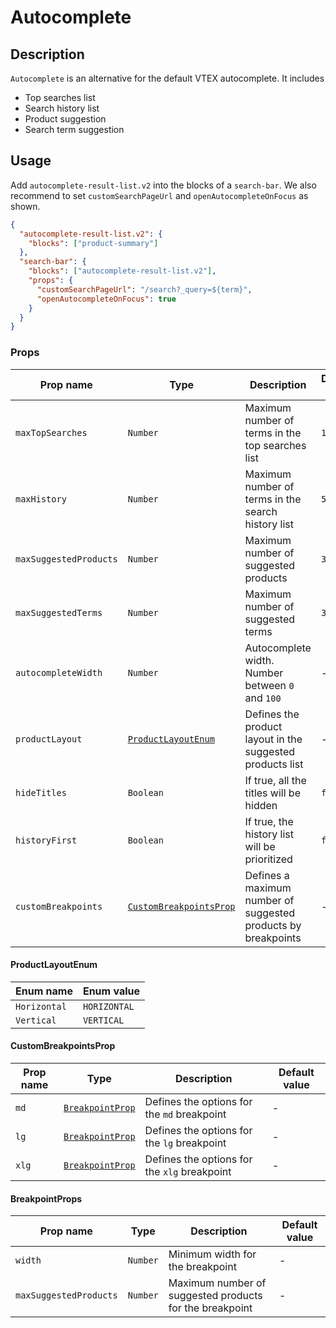 # Autocomplete

## Description

`Autocomplete` is an alternative for the default VTEX autocomplete. It includes

- Top searches list
- Search history list
- Product suggestion
- Search term suggestion

## Usage

Add `autocomplete-result-list.v2` into the blocks of a `search-bar`. We also recommend to set `customSearchPageUrl` and `openAutocompleteOnFocus` as shown.

```json
{
  "autocomplete-result-list.v2": {
    "blocks": ["product-summary"]
  },
  "search-bar": {
    "blocks": ["autocomplete-result-list.v2"],
    "props": {
      "customSearchPageUrl": "/search?_query=${term}",
      "openAutocompleteOnFocus": true
    }
  }
}
```

### Props

| Prop name              | Type                                              | Description                                                   | Default value |
| ---------------------- | ------------------------------------------------- | ------------------------------------------------------------- | ------------- |
| `maxTopSearches`       | `Number`                                          | Maximum number of terms in the top searches list              | `10`          |
| `maxHistory`           | `Number`                                          | Maximum number of terms in the search history list            | `5`           |
| `maxSuggestedProducts` | `Number`                                          | Maximum number of suggested products                          | `3`           |
| `maxSuggestedTerms`    | `Number`                                          | Maximum number of suggested terms                             | `3`           |
| `autocompleteWidth`    | `Number`                                          | Autocomplete width. Number between `0` and `100`              | -             |
| `productLayout`        | [`ProductLayoutEnum`](#productlayoutenum)         | Defines the product layout in the suggested products list     | -             |
| `hideTitles`           | `Boolean`                                         | If true, all the titles will be hidden                        | `false`       |
| `historyFirst`         | `Boolean`                                         | If true, the history list will be prioritized                 | `false`       |
| `customBreakpoints`    | [`CustomBreakpointsProp`](#custombreakpointsprop) | Defines a maximum number of suggested products by breakpoints | -             |

#### ProductLayoutEnum

| Enum name    | Enum value   |
| ------------ | ------------ |
| `Horizontal` | `HORIZONTAL` |
| `Vertical`   | `VERTICAL`   |

#### CustomBreakpointsProp

| Prop name       | Type                                | Description                                  | Default value |
| --------------- | ----------------------------------- | -------------------------------------------- | ------------- |
| `md`            | [`BreakpointProp`](#breakpointprop) | Defines the options for the `md` breakpoint  | -             |
| `lg`            | [`BreakpointProp`](#breakpointprop) | Defines the options for the `lg` breakpoint  | -             |
| `xlg`           | [`BreakpointProp`](#breakpointprop) | Defines the options for the `xlg` breakpoint | -             |

#### BreakpointProps

| Prop name              | Type                                | Description                                             | Default value |
| ---------------------- | ----------------------------------- | ------------------------------------                    | ------------- |
| `width`                | `Number`                            | Minimum width for the breakpoint                        | -             |
| `maxSuggestedProducts` | `Number`                            | Maximum number of suggested products for the breakpoint | -             |
